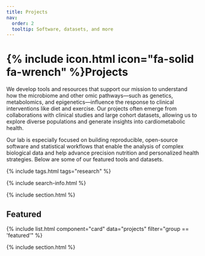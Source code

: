 ```yaml
---
title: Projects
nav:
  order: 2
  tooltip: Software, datasets, and more
---
```


# {% include icon.html icon="fa-solid fa-wrench" %}Projects

We develop tools and resources that support our mission to understand how the microbiome and other omic pathways—such as genetics, metabolomics, and epigenetics—influence the response to clinical interventions like diet and exercise. Our projects often emerge from collaborations with clinical studies and large cohort datasets, allowing us to explore diverse populations and generate insights into cardiometabolic health.

Our lab is especially focused on building reproducible, open-source software and statistical workflows that enable the analysis of complex biological data and help advance precision nutrition and personalized health strategies. Below are some of our featured tools and datasets.


{% include tags.html tags="research" %}

{% include search-info.html %}

{% include section.html %}

## Featured

{% include list.html component="card" data="projects" filter="group == 'featured'" %}

{% include section.html %}

<!-- ## More

{% include list.html component="card" data="projects" filter="!group" style="small" %} -->

